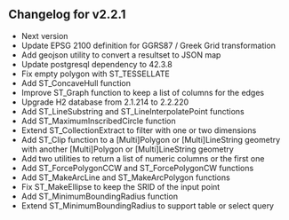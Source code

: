 ## Changelog for v2.2.1
+ Next version
+ Update EPSG 2100 definition for GGRS87 / Greek Grid transformation
+ Add geojson utility to convert a resultset to JSON map
+ Update postgresql dependency to 42.3.8
+ Fix empty polygon with ST_TESSELLATE
+ Add ST_ConcaveHull function
+ Improve ST_Graph function to keep a list of columns for the edges
+ Upgrade H2 database from 2.1.214 to 2.2.220
+ Add ST_LineSubstring and ST_LineInterpolatePoint functions
+ Add ST_MaximumInscribedCircle function
+ Extend ST_CollectionExtract to filter with one or two dimensions
+ Add ST_Clip function to a [Multi]Polygon or [Multi]LineString geometry with another [Multi]Polygon or [Multi]LineString geometry
+ Add two utilities to return a list of numeric columns or the first one
+ Add ST_ForcePolygonCCW and ST_ForcePolygonCW functions
+ Add ST_MakeArcLine and ST_MakeArcPolygon functions
+ Fix ST_MakeEllipse to keep the SRID of the input point
+ Add ST_MinimumBoundingRadius function
+ Extend ST_MinimumBoundingRadius to support table or select query
